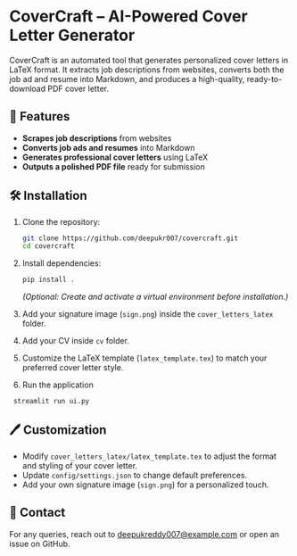 # CoverCraft – AI-Powered Cover Letter Generator

CoverCraft is an automated tool that generates personalized cover letters in LaTeX format. It extracts job descriptions from websites, converts both the job ad and resume into Markdown, and produces a high-quality, ready-to-download PDF cover letter.

## 🚀 Features

- **Scrapes job descriptions** from websites
- **Converts job ads and resumes** into Markdown
- **Generates professional cover letters** using LaTeX
- **Outputs a polished PDF file** ready for submission

## 🛠️ Installation

1. Clone the repository:

   ```sh
   git clone https://github.com/deepukr007/covercraft.git
   cd covercraft
   ```

2. Install dependencies:

   ```sh
   pip install .
   ```

   *(Optional: Create and activate a virtual environment before installation.)*

3. Add your signature image (`sign.png`) inside the `cover_letters_latex` folder.
   
4. Add your CV inside `cv` folder.

5. Customize the LaTeX template (`latex_template.tex`) to match your preferred cover letter style.

6. Run the application
  ```sh
   streamlit run ui.py
   ```

## 🖊️ Customization

- Modify `cover_letters_latex/latex_template.tex` to adjust the format and styling of your cover letter.
- Update `config/settings.json` to change default preferences.
- Add your own signature image (`sign.png`) for a personalized touch.


## 📧 Contact

For any queries, reach out to [deepukreddy007@example.com](mailto:deepukreddy007@gmail.com) or open an issue on GitHub.
